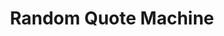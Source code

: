 ---
title: Random Quote Machine
desc: A simple web app that displays and tweets out random quotes from an API.
techs:
    - html
    - css
    - less
    - javascript
    - jquery
    - bootstrap
source: https://github.com/cod3rguy/random-quote-machine/
demo: http://lab.coderguy.tech/random-quote-machine/
---